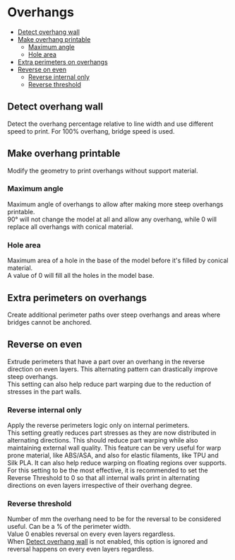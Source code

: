 # Overhangs

- [Detect overhang wall](#detect-overhang-wall)
- [Make overhang printable](#make-overhang-printable)
  - [Maximum angle](#maximum-angle)
  - [Hole area](#hole-area)
- [Extra perimeters on overhangs](#extra-perimeters-on-overhangs)
- [Reverse on even](#reverse-on-even)
  - [Reverse internal only](#reverse-internal-only)
  - [Reverse threshold](#reverse-threshold)

## Detect overhang wall

Detect the overhang percentage relative to line width and use different speed to print. For 100% overhang, bridge speed is used.

## Make overhang printable

Modify the geometry to print overhangs without support material.

### Maximum angle

Maximum angle of overhangs to allow after making more steep overhangs printable.  
90° will not change the model at all and allow any overhang, while 0 will replace all overhangs with conical material.

### Hole area

Maximum area of a hole in the base of the model before it's filled by conical material.  
A value of 0 will fill all the holes in the model base.

## Extra perimeters on overhangs

Create additional perimeter paths over steep overhangs and areas where bridges cannot be anchored.

## Reverse on even

Extrude perimeters that have a part over an overhang in the reverse direction on even layers. This alternating pattern can drastically improve steep overhangs.  
This setting can also help reduce part warping due to the reduction of stresses in the part walls.

### Reverse internal only

Apply the reverse perimeters logic only on internal perimeters.  
This setting greatly reduces part stresses as they are now distributed in alternating directions. This should reduce part warping while also maintaining external wall quality. This feature can be very useful for warp prone material, like ABS/ASA, and also for elastic filaments, like TPU and Silk PLA. It can also help reduce warping on floating regions over supports.  
For this setting to be the most effective, it is recommended to set the Reverse Threshold to 0 so that all internal walls print in alternating directions on even layers irrespective of their overhang degree.

### Reverse threshold

Number of mm the overhang need to be for the reversal to be considered useful. Can be a % of the perimeter width.  
Value 0 enables reversal on every even layers regardless.  
When [Detect overhang wall](#detect-overhang-wall) is not enabled, this option is ignored and reversal happens on every even layers regardless.

